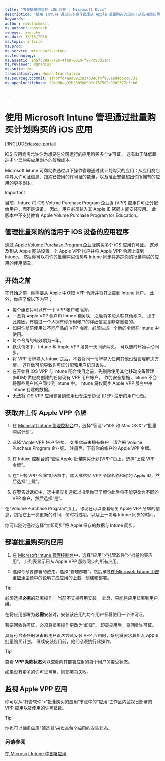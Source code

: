 ```yaml
---
title: "管理批量购买的 iOS 应用 | Microsoft Docs"
description: "使用 Intune 通过以下操作管理从 Apple 批量购买的应用：从应用商店导入许可证信息、跟踪已使用的许可证的数量，以及阻止安装超出你所拥有的应用的更多副本。"
keywords: 
author: robstackmsft
ms.author: robstack
manager: angrobe
ms.date: 12/15/2016
ms.topic: article
ms.prod: 
ms.service: microsoft-intune
ms.technology: 
ms.assetid: 1dafc28a-7f8b-4fe0-8619-f977c93d1140
ms.reviewer: mghadial
ms.suite: ems
translationtype: Human Translation
ms.sourcegitcommit: 1f4bffd4aad8915034b3e6f4f962aed4d5ccd731
ms.openlocfilehash: 29ed9bea92b23998899fcf57502a9982377c3eb6


---
```


# <a name="manage-ios-apps-you-purchased-through-a-volume-purchase-program-with-microsoft-intune"></a>使用 Microsoft Intune 管理通过批量购买计划购买的 iOS 应用

[!INCLUDE[classic-portal](../includes/classic-portal.md)]

iOS 应用商店允许你为想要在公司运行的应用购买多个许可证。 这有助于降低跟踪多个已购买应用副本的管理成本。

Microsoft Intune 可帮助你通过以下操作管理通过此计划购买的应用：从应用商店中导入许可证信息、跟踪已使用的许可证的数量，以及阻止安装超出你所拥有的应用的更多副本。

> [!Important]
> 目前，Intune 将 iOS Volume Purchase Program 企业版 (VPP) 应用许可证分配给用户，而不是设备。 因此，用户必须输入其 Apple ID 密码才能安装应用。
> 此版本中不支持教育 Apple Volume Purchase Program for Education。

## <a name="manage-volume-purchased-apps-for-ios-devices"></a>管理批量采购的适用于 iOS 设备的应用程序
通过 [Apple Volume Purchase Program 企业版](http://www.apple.com/business/vpp/)购买多个 iOS 应用许可证。 这涉及到从 Apple 网站设置一个 Apple VPP 帐户并将 Apple VPP 令牌上载到 Intune。  然后你可以将你的批量购买信息与 Intune 同步并追踪你的批量购买的应用的使用情况。

## <a name="before-you-start"></a>开始之前
在开始之前，你需要从 Apple 中获取 VPP 令牌并将其上载到 Intune 帐户。 此外，你应了解以下内容：

* 每个组织只可以有一个 VPP 帐户和令牌。
* 一旦将 Apple VPP 帐户和 Intune 相关联，之后将不能关联其他帐户。 出于此原因，有超过一个人拥有你所用帐户的详细信息是非常重要的。
* 如果你以前使用过不同产品的 VPP 令牌，必须生成一个新的令牌在 Intune 中使用。
* 每个令牌的有效期为一年。
* 默认情况下，Intune 与 Apple VPP 服务一天同步两次。 可以随时开始手动同步。
* 将 VPP 令牌导入 Intune 之后，不要将同一令牌导入任何其他设备管理解决方案。 这样做可能导致许可证分配和用户记录丢失。
* 在开始将 iOS VPP 与 Intune 配合使用之前，先删除使用其他移动设备管理 (MDM) 供应商创建的任何现有 VPP 用户帐户。 作为安全措施，Intune 不会将那些用户帐户同步到 Intune 中。 Intune 将仅同步 Apple VPP 服务中由 Intune 创建的数据。
* 无法将 iOS VPP 应用部署到使用设备注册协议 (DEP) 注册的用户设备。

## <a name="to-get-and-upload-an-apple-vpp-token"></a>获取并上传 Apple VPP 令牌

1.  在 [Microsoft Intune 管理控制台](https://manage.microsoft.com)中，选择“管理”&gt;“iOS 和 Mac OS X”&gt;“批量购买计划”。

2.  选择“Apple VPP 帐户”链接。 如果你尚未拥有帐户，请注册 Volume Purchase Program 企业版。 注册后，下载你的帐户的 Apple VPP 令牌。

3.  在 Intune 控制台的“管理 Apple 批量购买计划(VPP)”页上，选择“上载 VPP 令牌”。

4.  在“上载 VPP 令牌”对话框中，输入或粘贴 VPP 令牌名称和你的 Apple ID，然后选择“上载”。

5.  在警告对话框中，选中相应复选框以指示你已了解你此后将不能更改为不同的 VPP 帐户，然后选择“是”。

在“Volume Purchase Program”页上，你现在可以查看有关 Apple VPP 令牌的信息，包括它上一次更新的时间，何时将过期，以及上一次与 Intune 同步的时间。

你可以随时通过选择“立即同步”将 Apple 保存的数据与 Intune 同步。

## <a name="to-deploy-a-volume-purchased-app"></a>部署批量购买的应用

1.  在 [Microsoft Intune 管理控制台](https://manage.microsoft.com)中，选择“应用”&gt;“托管软件”&gt;“批量购买应用”。 此列表显示已从 Apple VPP 服务同步的所有应用。

2.  选择你想要部署的应用，选择“管理部署”，然后按照[在 Microsoft Intune 中部署应用](deploy-apps-in-microsoft-intune.md)主题中的说明完成应用的上载、创建和部署。

> [!TIP]
> 必须选择**必需**的部署操作。 当前不支持可用安装。 此外，只能将应用部署到用户组。

在将应用部署为**必需**安装时，安装该应用的每个用户都将使用一个许可证。

若要回收许可证，必须将部署操作更改为“卸载”。 卸载应用后，将回收许可证。

具有符合条件的设备的用户首次尝试安装 VPP 应用时，系统将要求其加入 Apple 批量购买计划。 继续安装应用前，他们必须执行此操作。

> [!TIP]
> 查看 **VPP 条款状态**列以查看向其部署应用的每个用户的接受状态。

如果没有更多的许可证可用，则部署将失败。

## <a name="to-monitor-apple-vpp-apps"></a>监视 Apple VPP 应用
你可以从“托管软件”&gt;“批量购买的应用”节点中的“应用”工作区内监视已部署的 VPP 应用以及使用的许可证数。

> [!TIP]
> 你也可以使用应用“筛选器”来检查每个应用的安装状态。

### <a name="see-also"></a>另请参阅
[在 Microsoft Intune 中部署应用](deploy-apps-in-microsoft-intune.md)



<!--HONumber=Dec16_HO3-->


